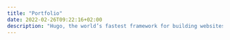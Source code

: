 ```yaml
---
title: "Portfolio"
date: 2022-02-26T09:22:16+02:00
description: "Hugo, the world’s fastest framework for building websites"
---
```


